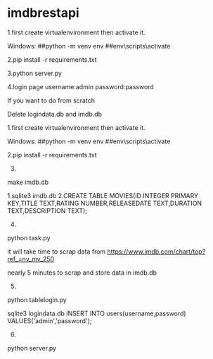 # imdbrestapi


1.first create virtualenvironment then activate it.

Windows:
##python -m venv env
##env\scripts\activate


2.pip install -r requirements.txt


3.python server.py

4.login page username:admin password:password


If you want to do from scratch

Delete logindata.db and imdb.db

1.first create virtualenvironment then activate it.

Windows:
##python -m venv env
##env\scripts\activate


2.pip install -r requirements.txt


3.
make imdb.db

1.sqlite3 imdb.db
2.CREATE TABLE MOVIES(ID INTEGER PRIMARY KEY,TITLE TEXT,RATING NUMBER,RELEASEDATE TEXT,DURATION TEXT,DESCRIPTION TEXT);



4.

python task.py

it will take time to scrap data from https://www.imdb.com/chart/top?ref_=nv_mv_250

nearly 5 minutes to scrap and store data in imdb.db


5.
python tablelogin.py

sqlite3 logindata.db
INSERT INTO users(username,password) VALUES('admin','password');

6.
python server.py

